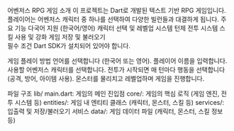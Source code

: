 어벤저스 RPG 게임
    소개
        이 프로젝트는 Dart로 개발된 텍스트 기반 RPG 게임입니다. 플레이어는 어벤저스 캐릭터 중 하나를 선택하여 다양한 빌런들과 대결하게 됩니다.
    주요 기능
        다국어 지원 (한국어/영어)
        캐릭터 선택 및 레벨업 시스템
        턴제 전투 시스템
        스킬 사용 및 강화
        게임 저장 및 불러오기  
    필수 조건
        Dart SDK가 설치되어 있어야 합니다.

게임 플레이 방법
    언어를 선택합니다 (한국어 또는 영어).
    플레이어 이름을 입력합니다.
    사용할 어벤저스 캐릭터를 선택합니다.
    전투가 시작되면 매 턴마다 행동을 선택합니다 (공격, 방어, 아이템 사용).
    몬스터를 물리치고 레벨업하며 게임을 진행합니다.

파일 구조
    lib/
        main.dart: 게임의 메인 진입점
        core/: 게임의 핵심 로직 (게임 엔진, 전투 시스템 등)
        entities/: 게임 내 엔티티 클래스 (캐릭터, 몬스터, 스킬 등)
        services/: 입출력 및 저장/불러오기 서비스
        data/: 게임 데이터 파일 (캐릭터, 몬스터, 스킬 정보 등)
